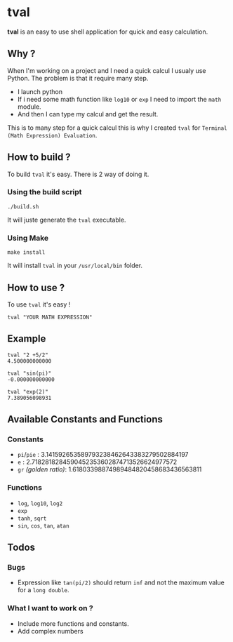 # tval

**tval** is an easy to use shell application for quick and easy calculation.

## Why ?
When I'm working on a project and I need a quick calcul I usualy use Python. The problem is that it require many step.
- I launch python
- If i need some math function like `log10` or `exp` I need to import the `math` module.
- And then I can type my calcul and get the result.

This is to many step for a quick calcul this is why I created `tval` for `Terminal (Math Expression) Evaluation`.

## How to build ?
To build `tval` it's easy. There is 2 way of doing it.
### Using the build script
```shell
./build.sh
```
It will juste generate the `tval` executable.
### Using Make
```shell
make install
```
It will install `tval` in your `/usr/local/bin` folder.

## How to use ?
To use `tval` it's easy !
```shell
tval "YOUR MATH EXPRESSION"
```

## Example
```shell
tval "2 +5/2"
4.500000000000
```

```shell
tval "sin(pi)"
-0.000000000000
```

```shell
tval "exp(2)"
7.389056098931
```

## Available Constants and Functions
### Constants
- `pi`/`pie` : 3.141592653589793238462643383279502884197
- `e` : 2.7182818284590452353602874713526624977572
- `gr` *(golden ratio)*: 1.61803398874989484820458683436563811
### Functions
- `log`, `log10`, `log2`
- `exp`
- `tanh`, `sqrt`
- `sin`, `cos`, `tan`, `atan`

## Todos
### Bugs
- Expression like `tan(pi/2)` should return `inf` and not the maximum value for a `long double`.

### What I want to work on ?
- Include more functions and constants.
- Add complex numbers
